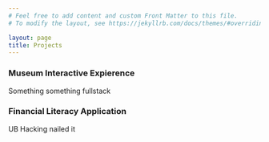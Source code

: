 ```yaml
---
# Feel free to add content and custom Front Matter to this file.
# To modify the layout, see https://jekyllrb.com/docs/themes/#overriding-theme-defaults

layout: page
title: Projects
---
```


### Museum Interactive Expierence

Something something fullstack

### Financial Literacy Application

UB Hacking nailed it

###